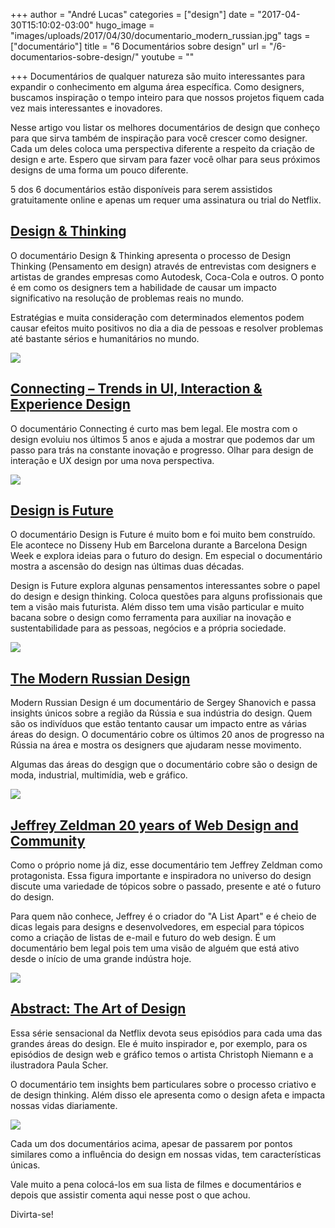 +++
author = "André Lucas"
categories = ["design"]
date = "2017-04-30T15:10:02-03:00"
hugo_image = "images/uploads/2017/04/30/documentario_modern_russian.jpg"
tags = ["documentário"]
title = "6 Documentários sobre design"
url = "/6-documentarios-sobre-design/"
youtube = ""

+++
Documentários de qualquer natureza são muito interessantes para expandir o conhecimento em alguma área específica. Como designers, buscamos inspiração o tempo inteiro para que nossos projetos fiquem cada vez mais interessantes e inovadores.

Nesse artigo vou listar os melhores documentários de design que conheço para que sirva também de inspiração para você crescer como designer. Cada um deles coloca uma perspectiva diferente a respeito da criação de design e arte. Espero que sirvam para fazer você olhar para seus próximos designs de uma forma um pouco diferente.

5 dos 6 documentários estão disponíveis para serem assistidos gratuitamente online e apenas um requer uma assinatura ou trial do Netflix.

## <a href="https://www.youtube.com/watch?v=Z_YwyMssN0Y" target="_blank" rel="noopener">Design &amp; Thinking</a>

O documentário Design & Thinking apresenta o processo de Design Thinking (Pensamento em design) através de entrevistas com designers e artistas de grandes empresas como Autodesk, Coca-Cola e outros. O ponto é em como os designers tem a habilidade de causar um impacto significativo na resolução de problemas reais no mundo.

Estratégias e muita consideração com determinados elementos podem causar efeitos muito positivos no dia a dia de pessoas e resolver problemas até bastante sérios e humanitários no mundo.

<a href="https://www.youtube.com/watch?v=Z_YwyMssN0Y" target="_blank" rel="noopener"></a><a href="https://www.youtube.com/watch?v=Z_YwyMssN0Y" target="_blank" rel="noopener"></a><a href="https://www.youtube.com/watch?v=Z_YwyMssN0Y" target="_blank" rel="noopener"></a><a href="https://www.youtube.com/watch?v=Z_YwyMssN0Y" target="_blank" rel="noopener"></a><a href="https://www.youtube.com/watch?v=Z_YwyMssN0Y" target="_blank" rel="noopener"><img src="images/uploads/2017/04/30/documentario_design_and_thinking.jpg" class="forestry--none forestry--none" style="float: none;"></a>

## <a href="https://www.youtube.com/watch?v=lciYKwVLTuk" target="_blank" rel="noopener">Connecting – Trends in UI, Interaction &amp; Experience Design</a>

O documentário Connecting é curto mas bem legal. Ele mostra com o design evoluiu nos últimos 5 anos e ajuda a mostrar que podemos dar um passo para trás na constante inovação e progresso. Olhar para design de interação e UX design por uma nova perspectiva.

<a href="https://www.youtube.com/watch?v=lciYKwVLTuk" target="_blank" rel="noopener"></a><a href="https://www.youtube.com/watch?v=lciYKwVLTuk" target="_blank" rel="noopener"></a><a href="https://www.youtube.com/watch?v=lciYKwVLTuk" target="_blank" rel="noopener"></a><a href="https://www.youtube.com/watch?v=lciYKwVLTuk" target="_blank" rel="noopener"><img src="images/uploads/2017/04/30/documentario_connecting.jpg" class="forestry--none forestry--none" style="float: none;"></a>

## <a href="https://www.youtube.com/watch?v=zodT9bCdIiI" target="_blank" rel="noopener">Design is Future</a>

O documentário Design is Future é muito bom e foi muito bem construído. Ele acontece no Disseny Hub em Barcelona durante a Barcelona Design Week e explora ideias para o futuro do design. Em especial o documentário mostra a ascensão do design nas últimas duas décadas.

Design is Future explora algunas pensamentos interessantes sobre o papel do design e design thinking. Coloca questões para alguns profissionais que tem a visão mais futurista. Além disso tem uma visão particular e muito bacana sobre o design como ferramenta para auxiliar na inovação e sustentabilidade para as pessoas, negócios e a própria sociedade.

<a href="https://www.youtube.com/watch?v=zodT9bCdIiI" target="_blank" rel="noopener"></a><a href="https://www.youtube.com/watch?v=zodT9bCdIiI" target="_blank" rel="noopener"></a><a href="https://www.youtube.com/watch?v=zodT9bCdIiI" target="_blank" rel="noopener"></a><a href="https://www.youtube.com/watch?v=zodT9bCdIiI" target="_blank" rel="noopener"><img src="images/uploads/2017/04/30/documentario_design_is_future.jpg" class="forestry--none forestry--none" style="float: none;"></a>

## <a href="https://www.youtube.com/watch?v=1GkOPUh3J_I" target="_blank" rel="noopener">The Modern Russian Design</a>

Modern Russian Design é um documentário de Sergey Shanovich e passa insights únicos sobre a região da Rússia e sua indústria do design. Quem são os indivíduos que estão tentanto causar um impacto entre as várias áreas do design. O documentário cobre os últimos 20 anos de progresso na Rússia na área e mostra os designers que ajudaram nesse movimento.

Algumas das áreas do desgign que o documentário cobre são o design de moda, industrial, multimídia, web e gráfico.

<a href="https://www.youtube.com/watch?v=1GkOPUh3J_I" target="_blank" rel="noopener"></a><a href="https://www.youtube.com/watch?v=1GkOPUh3J_I" target="_blank" rel="noopener"><img src="images/uploads/2017/04/30/documentario_modern_russian.jpg" class="forestry--none forestry--none" style="float: none;"></a>

## <a href="https://vimeo.com/104641191" target="_blank" rel="noopener">Jeffrey Zeldman 20 years of Web Design and Community</a>

Como o próprio nome já diz, esse documentário tem Jeffrey Zeldman como protagonista. Essa figura importante e inspiradora no universo do design discute uma variedade de tópicos sobre o passado, presente e até o futuro do design.

Para quem não conhece, Jeffrey é o criador do "A List Apart" e é cheio de dicas legais para designs e desenvolvedores, em especial para tópicos como a criação de listas de e-mail e futuro do web design. É um documentário bem legal pois tem uma visão de alguém que está ativo desde o início de uma grande indústra hoje.

<a href="https://vimeo.com/104641191" target="_blank" rel="noopener"></a><a href="https://vimeo.com/104641191" target="_blank" rel="noopener"><img src="images/uploads/2017/04/30/documentario_jeffey_zeldman.jpg" class="forestry--none forestry--none" style="float: none;"></a>

## <a href="https://www.youtube.com/watch?v=DYaq2sWTWAA" target="_blank" rel="noopener">Abstract: The Art of Design</a>

Essa série sensacional da Netflix devota seus episódios para cada uma das grandes áreas do design. Ele é muito inspirador e, por exemplo, para os episódios de design web e gráfico temos o artista Christoph Niemann e a ilustradora Paula Scher.

O documentário tem insights bem particulares sobre o processo criativo e de design thinking. Além disso ele apresenta como o design afeta e impacta nossas vidas diariamente.

<a href="https://www.youtube.com/watch?v=DYaq2sWTWAA" target="_blank" rel="noopener"><img src="images/uploads/2017/04/30/documentario_abstract.jpg" class="forestry--none forestry--none" style="float: none;"></a>

Cada um dos documentários acima, apesar de passarem por pontos similares como a influência do design em nossas vidas, tem características únicas.

Vale muito a pena colocá-los em sua lista de filmes e documentários e depois que assistir comenta aqui nesse post o que achou.

Divirta-se!
